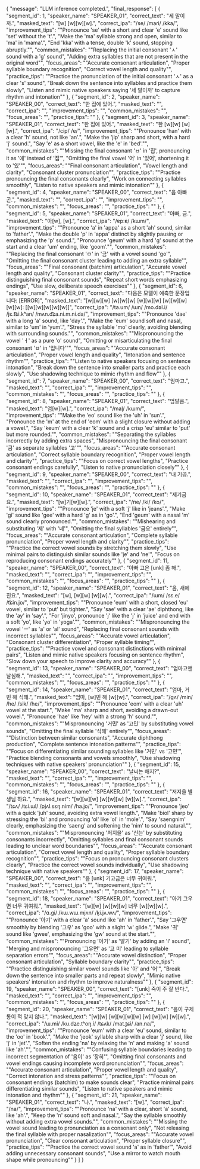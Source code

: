 {
  "message": "LLM inference completed.",
  "final_response": [
    {
      "segment_id": 1,
      "speaker_name": "SPEAKER_01",
      "correct_text": "세 말이까.",
      "masked_text": "[w] [w][w][w].",
      "correct_ipa": "/se/ /maɾi/ /kka/",
      "improvement_tips": "\"Pronounce 'se' with a short and clear 'e' sound like 'set' without the 't'.\", \"Make the 'ma' syllable strong and open, similar to 'ma' in 'mama'.\", \"End 'kka' with a tense, double 'k' sound, stopping abruptly.\"",
      "common_mistakes": "\"Replacing the initial consonant 'ㅅ' sound with a 'g' sound\", \"Adding extra syllables that are not present in the original word\"",
      "focus_areas": "\"Accurate consonant articulation\", \"Proper syllable boundary recognition\", \"Correct vowel length and quality\"",
      "practice_tips": "\"Practice the pronunciation of the initial consonant 'ㅅ' as a clear 's' sound\", \"Break down the sentence into syllables and practice them slowly\", \"Listen and mimic native speakers saying '세 말이까' to capture rhythm and intonation\""
    },
    {
      "segment_id": 2,
      "speaker_name": "SPEAKER_00",
      "correct_text": "한 집에 있어.",
      "masked_text": "",
      "correct_ipa": "",
      "improvement_tips": "",
      "common_mistakes": "",
      "focus_areas": "",
      "practice_tips": ""
    },
    {
      "segment_id": 3,
      "speaker_name": "SPEAKER_01",
      "correct_text": "한 집에 있어.",
      "masked_text": "한 [w][w] [w][w].",
      "correct_ipa": "/cip/ /e/",
      "improvement_tips": "\"Pronounce 'han' with a clear 'h' sound, not like 'an'.\", \"Make the 'jip' sharp and short, with a hard 'j' sound.\", \"Say 'e' as a short vowel, like the 'e' in 'bed'.\"",
      "common_mistakes": "\"Missing the final consonant 'ㅂ' in '집', pronouncing it as '에' instead of '집'\", \"Omitting the final vowel '어' in '있어', shortening it to '있'\"",
      "focus_areas": "\"Final consonant articulation\", \"Vowel length and clarity\", \"Consonant cluster pronunciation\"",
      "practice_tips": "\"Practice pronouncing the final consonants clearly\", \"Work on connecting syllables smoothly\", \"Listen to native speakers and mimic intonation\""
    },
    {
      "segment_id": 4,
      "speaker_name": "SPEAKER_00",
      "correct_text": "음 아빠곤.",
      "masked_text": "",
      "correct_ipa": "",
      "improvement_tips": "",
      "common_mistakes": "",
      "focus_areas": "",
      "practice_tips": ""
    },
    {
      "segment_id": 5,
      "speaker_name": "SPEAKER_01",
      "correct_text": "아빠, 금.",
      "masked_text": "아[w], [w].",
      "correct_ipa": "/ɐpːɐ/ /kɯm/",
      "improvement_tips": "\"Pronounce 'a' in 'appa' as a short 'ah' sound, similar to 'father'.\", \"Make the double 'p' in 'appa' distinct by slightly pausing or emphasizing the 'p' sound.\", \"Pronounce 'geum' with a hard 'g' sound at the start and a clear 'um' ending, like 'goom'.\"",
      "common_mistakes": "\"Replacing the final consonant 'ㅁ' in '금' with a vowel sound 'go'\", \"Omitting the final consonant cluster leading to adding an extra syllable\"",
      "focus_areas": "\"Final consonant (batchim) articulation\", \"Accurate vowel length and quality\", \"Consonant cluster clarity\"",
      "practice_tips": "\"Practice distinguishing final consonant sounds\", \"Repeat short words emphasizing endings\", \"Use slow, deliberate speech exercises\""
    },
    {
      "segment_id": 6,
      "speaker_name": "SPEAKER_01",
      "correct_text": "다음은 모델이 예측한 문장입니다: [ERROR]",
      "masked_text": "[w][w][w] [w][w][w] [w][w][w] [w][w][w][w][w]: [[w][w][w][w][w]]",
      "correct_ipa": "/ta.um/ /ɯn/ /mo.dəl.i/ /jɛ.t͡ɕi.kʰan/ /mʌn.d͡ʑa.ni.m.ni.da/",
      "improvement_tips": "\"Pronounce 'dae' with a long 'a' sound, like 'day'.\", \"Make the 'eum' sound soft and nasal, similar to 'um' in 'yum'.\", \"Stress the syllable 'mo' clearly, avoiding blending with surrounding sounds.\"",
      "common_mistakes": "\"Mispronouncing the vowel 'ㅓ' as a pure 'o' sound\", \"Omitting or misarticulating the final consonant 'ㅂ' in '입니다'\"",
      "focus_areas": "\"Accurate consonant articulation\", \"Proper vowel length and quality\", \"Intonation and sentence rhythm\"",
      "practice_tips": "\"Listen to native speakers focusing on sentence intonation\", \"Break down the sentence into smaller parts and practice each slowly\", \"Use shadowing technique to mimic rhythm and flow\""
    },
    {
      "segment_id": 7,
      "speaker_name": "SPEAKER_00",
      "correct_text": "엄마고.",
      "masked_text": "",
      "correct_ipa": "",
      "improvement_tips": "",
      "common_mistakes": "",
      "focus_areas": "",
      "practice_tips": ""
    },
    {
      "segment_id": 8,
      "speaker_name": "SPEAKER_01",
      "correct_text": "엄말큼.",
      "masked_text": "엄[w][w].",
      "correct_ipa": "/maɭ/ /kɯm/",
      "improvement_tips": "\"Make the 'eo' sound like the 'uh' in 'sun'.\", \"Pronounce the 'm' at the end of 'eom' with a slight closure without adding a vowel.\", \"Say 'keum' with a clear 'k' sound and a crisp 'eu' similar to 'put' but more rounded.\"",
      "common_mistakes": "\"Separating the syllables incorrectly by adding extra spaces\", \"Mispronouncing the final consonant '큼' as separate syllables '고'\"",
      "focus_areas": "\"Accurate consonant articulation\", \"Correct syllable boundary recognition\", \"Proper vowel length and clarity\"",
      "practice_tips": "\"Focus on correct vowel lengths\", \"Practice consonant endings carefully\", \"Listen to native pronunciation closely\""
    },
    {
      "segment_id": 9,
      "speaker_name": "SPEAKER_00",
      "correct_text": "내 기곰.",
      "masked_text": "",
      "correct_ipa": "",
      "improvement_tips": "",
      "common_mistakes": "",
      "focus_areas": "",
      "practice_tips": ""
    },
    {
      "segment_id": 10,
      "speaker_name": "SPEAKER_01",
      "correct_text": "제기금요.",
      "masked_text": "[w]기[w][w].",
      "correct_ipa": "/ᴨe/ /ki/ /ko/",
      "improvement_tips": "\"Pronounce 'je' with a soft 'j' like in 'jeans'.\", \"Make 'gi' sound like 'gee' with a hard 'g' as in 'go'.\", \"End 'geum' with a nasal 'm' sound clearly pronounced.\"",
      "common_mistakes": "\"Mishearing and substituting '제' with '네'\", \"Omitting the final syllables '금요' entirely\"",
      "focus_areas": "\"Accurate consonant articulation\", \"Complete syllable pronunciation\", \"Proper vowel length and clarity\"",
      "practice_tips": "\"Practice the correct vowel sounds by stretching them slowly\", \"Use minimal pairs to distinguish similar sounds like 'je' and 'ne'\", \"Focus on reproducing consonant endings accurately\""
    },
    {
      "segment_id": 11,
      "speaker_name": "SPEAKER_00",
      "correct_text": "아빠 고은 [unk] 좀 해.",
      "masked_text": "",
      "correct_ipa": "",
      "improvement_tips": "",
      "common_mistakes": "",
      "focus_areas": "",
      "practice_tips": ""
    },
    {
      "segment_id": 12,
      "speaker_name": "SPEAKER_01",
      "correct_text": "음, 새에 진요.",
      "masked_text": "[w], [w][w] [w][w].",
      "correct_ipa": "/ɯm/ /sɛ.e/ /t͡ɕin.jo/",
      "improvement_tips": "\"Pronounce 'eum' with a short, closed 'eu' vowel, similar to 'put' but tighter.\", \"Say 'sae' with a clear 'ae' diphthong, like the 'ay' in 'say'.\", \"For 'jinyo', pronounce 'j' like the 'j' in 'juice' and end with a soft 'yo', like 'yo' in 'yoga'.\"",
      "common_mistakes": "\"Mispronouncing the vowel 'ㅡ' as 'a' or 'al' sound\", \"Replacing final consonant sounds with incorrect syllables\"",
      "focus_areas": "\"Accurate vowel articulation\", \"Consonant cluster differentiation\", \"Proper syllable timing\"",
      "practice_tips": "\"Practice vowel and consonant distinctions with minimal pairs\", \"Listen and mimic native speakers focusing on sentence rhythm\", \"Slow down your speech to improve clarity and accuracy\""
    },
    {
      "segment_id": 13,
      "speaker_name": "SPEAKER_00",
      "correct_text": "엄마고맨날심해.",
      "masked_text": "",
      "correct_ipa": "",
      "improvement_tips": "",
      "common_mistakes": "",
      "focus_areas": "",
      "practice_tips": ""
    },
    {
      "segment_id": 14,
      "speaker_name": "SPEAKER_01",
      "correct_text": "엄마, 거민 해 식해.",
      "masked_text": "엄마, [w]민 해 [w][w].",
      "correct_ipa": "/ɡʌ/ /min/ /he/ /sik/ /he/",
      "improvement_tips": "\"Pronounce 'eom' with a clear 'uh' vowel at the start.\", \"Make 'ma' sharp and short, avoiding a drawn-out vowel.\", \"Pronounce 'hae' like 'hey' with a strong 'h' sound.\"",
      "common_mistakes": "\"Mispronouncing '거민' as '고민' by substituting vowel sounds\", \"Omitting the final syllable '식해' entirely\"",
      "focus_areas": "\"Distinction between similar consonants\", \"Accurate diphthong production\", \"Complete sentence intonation patterns\"",
      "practice_tips": "\"Focus on differentiating similar sounding syllables like '거민' vs '고민'\", \"Practice blending consonants and vowels smoothly\", \"Use shadowing techniques with native speakers' pronunciation\""
    },
    {
      "segment_id": 15,
      "speaker_name": "SPEAKER_00",
      "correct_text": "날씨는 해지?",
      "masked_text": "",
      "correct_ipa": "",
      "improvement_tips": "",
      "common_mistakes": "",
      "focus_areas": "",
      "practice_tips": ""
    },
    {
      "segment_id": 16,
      "speaker_name": "SPEAKER_01",
      "correct_text": "저지을 별생님 하요.",
      "masked_text": "[w][w][w] [w][w][w] [w][w].",
      "correct_ipa": "/tɕʌ/ /tɕi.ɯl/ /pjʌl.sɛŋ.nim/ /ha.jo/",
      "improvement_tips": "\"Pronounce 'jeo' with a quick 'juh' sound, avoiding extra vowel length.\", \"Make 'biol' sharp by stressing the 'bi' and pronouncing 'ol' like 'ol' in 'mole'.\", \"Say 'saengnim' clearly, emphasizing the 'saeng' and softening the 'nim' to sound natural.\"",
      "common_mistakes": "\"Mispronouncing '저지을' as '신는' by substituting consonants incorrectly\", \"Omitting syllables and final consonant sounds leading to unclear word boundaries\"",
      "focus_areas": "\"Accurate consonant articulation\", \"Correct vowel length and quality\", \"Proper syllable boundary recognition\"",
      "practice_tips": "\"Focus on pronouncing consonant clusters clearly\", \"Practice the correct vowel sounds individually\", \"Use shadowing technique with native speakers\""
    },
    {
      "segment_id": 17,
      "speaker_name": "SPEAKER_00",
      "correct_text": "음 [unk] 기고금은 너무 귀여워.",
      "masked_text": "",
      "correct_ipa": "",
      "improvement_tips": "",
      "common_mistakes": "",
      "focus_areas": "",
      "practice_tips": ""
    },
    {
      "segment_id": 18,
      "speaker_name": "SPEAKER_01",
      "correct_text": "아기 그우면 너무 귀여워.",
      "masked_text": "[w][w] [w][w][w] 너무 [w][w][w].",
      "correct_ipa": "/ɑ.ɡi/ /kɯ.wɯ.mjʌn/ /k͈i.jʌ.wʌ/",
      "improvement_tips": "\"Pronounce '아기' with a clear 'a' sound like 'ah' in 'father'.\", \"Say '그우면' smoothly by blending '그우' as 'goo' with a slight 'w' glide.\", \"Make '귀' sound like 'gwee', emphasizing the 'gw' sound at the start.\"",
      "common_mistakes": "\"Pronouncing '아기' as '알기' by adding an 'l' sound\", \"Merging and mispronouncing '그우면' as '고 미' leading to syllable separation errors\"",
      "focus_areas": "\"Accurate vowel distinction\", \"Proper consonant articulation\", \"Syllable boundary clarity\"",
      "practice_tips": "\"Practice distinguishing similar vowel sounds like '아' and '어'\", \"Break down the sentence into smaller parts and repeat slowly\", \"Mimic native speakers' intonation and rhythm to improve naturalness\""
    },
    {
      "segment_id": 19,
      "speaker_name": "SPEAKER_00",
      "correct_text": "[unk] 죽이 주 잘 반다.",
      "masked_text": "",
      "correct_ipa": "",
      "improvement_tips": "",
      "common_mistakes": "",
      "focus_areas": "",
      "practice_tips": ""
    },
    {
      "segment_id": 20,
      "speaker_name": "SPEAKER_01",
      "correct_text": "음이 구제통이 적 맞지 않나.",
      "masked_text": "[w][w] [w][w][w][w] [w] [w][w] [w][w].",
      "correct_ipa": "/ɯ.mi/ /ku.dʑe.tʰoŋ.i/ /tɕʌk/ /mat.t͈ɕi/ /an.na/",
      "improvement_tips": "\"Pronounce 'eum' with a clear 'eu' sound, similar to the 'oo' in 'book'.\", \"Make the 'jeok' syllable sharp with a clear 'j' sound, like 'j' in 'jet'.\", \"Soften the ending 'na' by relaxing the 'n' and making 'a' sound like 'ah'.\"",
      "common_mistakes": "\"Confusing syllable boundaries leading to incorrect segmentation of '음이' as '장히'\", \"Omitting final consonants and vowel endings causing incomplete word pronunciation\"",
      "focus_areas": "\"Accurate consonant articulation\", \"Proper vowel length and quality\", \"Correct intonation and stress patterns\"",
      "practice_tips": "\"Focus on consonant endings (batchim) to make sounds clear\", \"Practice minimal pairs differentiating similar sounds\", \"Listen to native speakers and mimic intonation and rhythm\""
    },
    {
      "segment_id": 21,
      "speaker_name": "SPEAKER_01",
      "correct_text": "나.",
      "masked_text": "[w].",
      "correct_ipa": "/na/",
      "improvement_tips": "\"Pronounce 'na' with a clear, short 'a' sound, like 'ah'.\", \"Keep the 'n' sound soft and nasal.\", \"Say the syllable smoothly without adding extra vowel sounds.\"",
      "common_mistakes": "\"Missing the vowel sound leading to pronunciation as a consonant only\", \"Not releasing the final syllable with proper nasalization\"",
      "focus_areas": "\"Accurate vowel pronunciation\", \"Clear consonant articulation\", \"Proper syllable closure\"",
      "practice_tips": "\"Practice the correct vowel sound 'a' as in 'father'\", \"Avoid adding unnecessary consonant sounds\", \"Use a mirror to watch mouth shape while pronouncing\""
    }
  ]
}